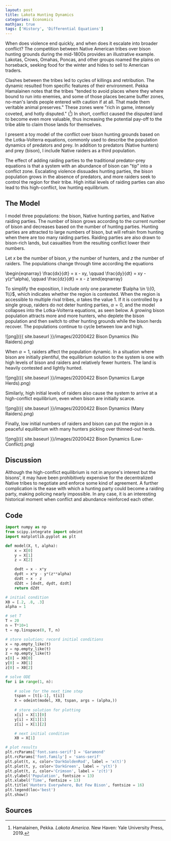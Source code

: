 ```yaml
---
layout: post
title: Lakota Hunting Dynamics
categories: Economics
mathjax: true
tags: ['History', 'Differential Equations']
---
```


When does violence end quickly, and when does it escalate into broader conflict? The competition between Native American tribes over bison hunting grounds during the mid-1800s provides an illustrative example. Lakotas, Crows, Omahas, Poncas, and other groups roamed the plains on horseback, seeking food for the winter and hides to sell to American traders. 

Clashes between the tribes led to cycles of killings and retribution. The dynamic resulted from specific features of their environment. Pekka Hamalainen notes that the tribes "tended to avoid places where they where bound to run into enemies, and some of those places became buffer zones, no-man's lands people entered with caution if at all. That made them veritable animal preserves." These zones were "rich in game, intensely coveted, and hotly disputed." ([^1]) In short, conflict caused the disputed land to become even more valuable, thus increasing the potential pay-off to the tribe able to claim those lands for themselves.

I present a toy model of the conflict over bison hunting grounds based
on the Lotka-Volterra equations, commonly used to describe the
population dynamics of predators and prey. In addition to predators
(Native hunters) and prey (bison), I include Native raiders as a third population.

The effect of adding raiding parties to the traditional predator-prey
equations is that a system with an abundance of bison can "tip" into a
conflict zone. Escalating violence dissuades hunting parties, the
bison population grows in the absence of predators, and more raiders
seek to control the region for their tribe. High initial levels of
raiding parties can also lead to this high-conflict, low hunting
equilibrium.

## The Model

I model three populations:
the bison, Native hunting parties, and Native raiding parties. The
number of bison grows according to the current number of bison and
decreases based on the number of hunting parties. Hunting parties are attracted to large numbers of bison, but will refrain from hunting when there are too many raiding parties. Raiding parties are also drawn to bison-rich lands, but casualties from the resulting conflict lower their numbers.

Let *x* be the number of bison, *y* the number of hunters, and *z* the number of raiders. The populations change through time according the equations

\begin{eqnarray}
\frac{dx}{dt} = x - xy, \qquad \frac{dy}{dt} = xy - y(z^\alpha), \qquad \frac{dz}{dt} = x - z
\end{eqnarray}

To simplify the exposition, I include only one parameter $\alpha \in
\\{0, 1\\}$, which indicates whether the region is contested. When the
region is accessible to multiple rival tribes, $\alpha$ takes the
value $1$. If it is controlled by a single group, raiders do not deter
hunting parties, 
$\alpha = 0$, and the model
collapses into the Lotka-Volterra equations, as seen below. A growing bison
population attracts more and more hunters, who deplete the bison
population and then switch to other hunting grounds while the bison
herds recover. The populations continue to cycle between low and high.

![png]({{ site.baseurl }}/images/20200422 Bison Dynamics (No Raiders).png) 

When $\alpha = 1$, raiders affect the population dynamic. In a
situation where bison are initially plentiful, the equilibrium
solution to the system is one with high levels of bison and raiders
and relatively fewer hunters. The land is heavily contested and
lightly hunted.

![png]({{ site.baseurl }}/images/20200422 Bison Dynamics (Large Herds).png) 

Similarly, high initial levels of raiders also cause the system to
arrive at a high-conflict equilibrium, even when bison are initially scarce.

![png]({{ site.baseurl }}/images/20200422 Bison Dynamics (Many Raiders).png) 

Finally, low initial numbers of raiders and bison can put the region in a peaceful
equilibrium with many hunters picking over thinned-out herds.

![png]({{ site.baseurl }}/images/20200422 Bison Dynamics (Low-Conflict).png)

## Discussion
Although the high-conflict equilibrium is not in anyone's interest but
the bisons', it may have been prohibitively expensive for the
decentralized Native
tribes to negotiate and enforce some kind of agreement. A further
complication is the ease with which a hunting party could become a
raiding party, making policing nearly impossible. In any case, it is
an interesting historical moment when conflict and abundance
reinforced each other.

## Code
```python
import numpy as np
from scipy.integrate import odeint
import matplotlib.pyplot as plt

def model(X, t, alpha):
    x = X[0]
    y = X[1]
    z = X[2]

    dxdt = x - x*y
    dydt = x*y - y*(z**alpha)
    dzdt = x - z
    dZdt = [dxdt, dydt, dzdt]
    return dZdt

# initial condition
X0 = [.2, .8, .3]
alpha = 1

# set T
T = 20
n = T*10+1
t = np.linspace(0, T, n)

# store solution; record initial conditions
x = np.empty_like(t)
y = np.empty_like(t)
z = np.empty_like(t)
x[0] = X0[0]
y[0] = X0[1]
z[0] = X0[2]

# solve ODE
for i in range(1, n):
    
    # solve for the next time step
    tspan = [t[i-1], t[i]]
    X = odeint(model, X0, tspan, args = (alpha,))
    
    # store solution for plotting
    x[i] = X[1][0]
    y[i] = X[1][1]
    z[i] = X[1][2]

    # next initial condition
    X0 = X[1]

# plot results
plt.rcParams['font.sans-serif'] = 'Garamond'
plt.rcParams['font.family'] = 'sans-serif'
plt.plot(t, x, color='DarkGoldenRod', label = 'x(t)')
plt.plot(t, y, color='DarkGreen', label = 'y(t)')
plt.plot(t, z, color='Crimson', label = 'z(t)')
plt.ylabel('Population', fontsize = 13)
plt.xlabel('Time', fontsize = 13)
plt.title('Hunters Everywhere, But Few Bison', fontsize = 16)
plt.legend(loc='best')
plt.show()
```

## Sources
[^1]: Hamalainen, Pekka. *Lakota America*. New Haven: Yale University Press, 2019.
